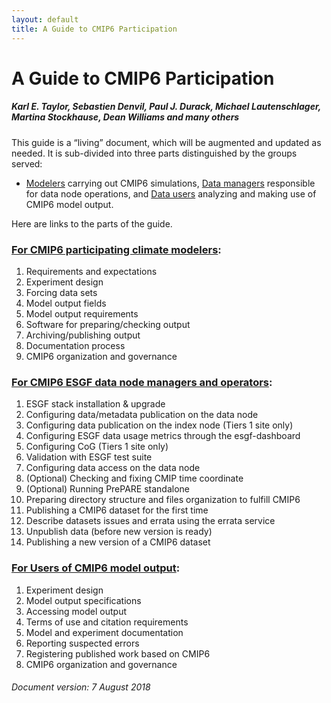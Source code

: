 ```yaml
---
layout: default
title: A Guide to CMIP6 Participation
---
```


# A Guide to CMIP6 Participation
##### Karl E. Taylor, Sebastien Denvil, Paul J. Durack, Michael Lautenschlager, Martina Stockhause, Dean Williams and many others

This guide is a “living” document, which will be augmented and updated as needed. It is sub-divided into three parts distinguished by the groups served:

* [Modelers][modelers] carrying out CMIP6 simulations, [Data managers][dataManagers]
 responsible for data node operations, and [Data users][dataUsers] analyzing and making use of CMIP6 model output.

Here are links to the parts of the guide.


### [For CMIP6 participating climate modelers][modelers]:

1. Requirements and expectations
1. Experiment design
1. Forcing data sets
1. Model output fields
1. Model output requirements
1. Software for preparing/checking output
1. Archiving/publishing output
1. Documentation process
1. CMIP6 organization and governance

### [For CMIP6 ESGF data node managers and operators][dataManagers]:

1. ESGF stack installation & upgrade
1. Configuring data/metadata publication on the data node
1. Configuring data publication on the index node (Tiers 1 site only)
1. Configuring ESGF data usage metrics through the esgf-dashboard
1. Configuring CoG (Tiers 1 site only)
1. Validation with ESGF test suite
1. Configuring data access on the data node
1. (Optional) Checking and fixing CMIP time coordinate
1. (Optional) Running PrePARE standalone
1. Preparing directory structure and files organization to fulfill CMIP6
1. Publishing a CMIP6 dataset for the first time
1. Describe datasets issues and errata using the errata service
1. Unpublish data (before new version is ready)
1. Publishing a new version of a CMIP6 dataset

### [For Users of CMIP6 model output][dataUsers]:

1. Experiment design
1. Model output specifications
1. Accessing model output
1. Terms of use and citation requirements
1. Model and experiment documentation
1. Reporting suspected errors
1. Registering published work based on CMIP6
1. CMIP6 organization and governance


###### Document version: 7 August 2018

[modelers]: modelers.html
[dataManagers]: dataManagers.html
[dataUsers]: dataUsers.html
